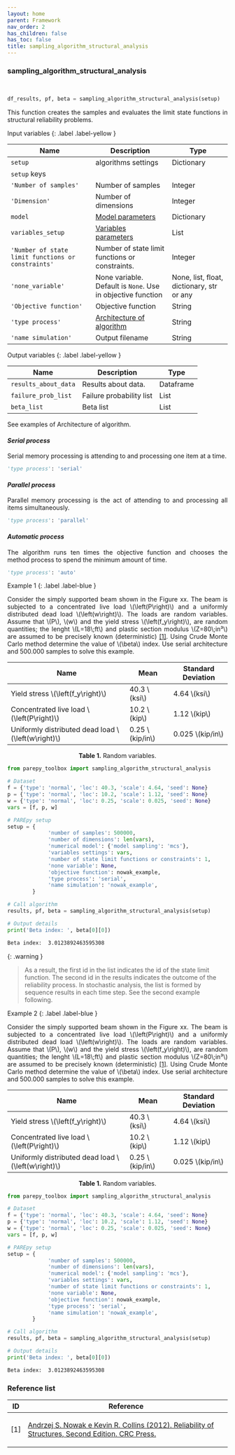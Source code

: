 ```yaml
---
layout: home
parent: Framework
nav_order: 2
has_children: false
has_toc: false
title: sampling_algorithm_structural_analysis
---
```


<!--Don't delete ths script-->
<script src = "https://polyfill.io/v3/polyfill.min.js?features=es6"></script>
<script id = "MathJax-script" async src="https://cdn.jsdelivr.net/npm/mathjax@3/es5/tex-mml-chtml.js"></script>
<!--Don't delete ths script-->

<h3>sampling_algorithm_structural_analysis</h3>

<br>

```python
df_results, pf, beta = sampling_algorithm_structural_analysis(setup)
```

<p align = "justify">
    This function creates the samples and evaluates the limit state functions in structural reliability problems.
</p>

Input variables
{: .label .label-yellow }

<table style = "width:100%">
    <thead>
      <tr>
        <th>Name</th>
        <th>Description</th>
        <th>Type</th>
      </tr>
    </thead>
    <tr>
        <td><code>setup</code></td>
        <td>algorithms settings</td>
        <td>Dictionary</td>
    </tr>
    <tr>
        <td><code>setup</code> keys</td>
        <td></td>
        <td></td>
    </tr>
    <tr>
        <td><code>'Number of samples'</code></td>
        <td>Number of samples</td>
        <td>Integer</td>
    </tr>
    <tr>
        <td><code>'Dimension'</code></td>
        <td>Number of dimensions</td>
        <td>Integer</td>
    </tr>
    <tr>
        <td><code>model</code></td>
        <td><a href="https://wmpjrufg.github.io/PAREPY/framework_sampling#mode" target="_blank" rel="noopener noreferrer">Model parameters</a></td>
        <td>Dictionary</td>
    </tr>
    <tr>
        <td><code>variables_setup</code></td>
        <td><a href="https://wmpjrufg.github.io/PAREPY/framework_sampling#vars" target="_blank" rel="noopener noreferrer">Variables parameters</a></td>
        <td>List</td>
    </tr>
    <tr>
        <td><code>'Number of state limit functions or constraints'</code></td>
        <td>Number of state limit functions or constraints.</td>
        <td>Integer</td>
    </tr>
    <tr>
        <td><code>'none_variable'</code></td>
        <td>None variable. Default is <code>None</code>. Use in objective function</td>
        <td>None, list, float, dictionary, str or any</td>
    </tr>
    <tr>
        <td><code>'Objective function'</code></td>
        <td>Objective function</td>
        <td>String</td>
    </tr>
    <tr>
        <td><code>'type process'</code></td>
        <td><a href="#arch">Architecture of algorithm</a></td>
        <td>String</td>
    </tr>
    <tr>
        <td><code>'name simulation'</code></td>
        <td>Output filename</td>
        <td>String</td>
    </tr>
</table>

Output variables
{: .label .label-yellow }

<table style = "width:100%">
   <thead>
     <tr>
       <th>Name</th>
       <th>Description</th>
       <th>Type</th>
     </tr>
   </thead>
   <tr>
       <td><code>results_about_data</code></td>
       <td>Results about data.</td>
       <td>Dataframe</td>
   </tr>
    <tr>
       <td><code>failure_prob_list</code></td>
       <td>Failure probability list</td>
       <td>List</td>
   </tr>
    <tr>
       <td><code>beta_list</code></td>
       <td>Beta list</td>
       <td>List</td>
   </tr>
</table>


<p align = "justify" id = "arch">
    See examples of Architecture of algorithm.
</p>

<h4><i>Serial process</i></h4>

<p align = "justify" id = "arch">
Serial memory processing is attending to and processing one item at a time.
</p>

```python
'type process': 'serial'
```

<h4><i>Parallel process</i></h4>

<p align = "justify" id = "arch">
Parallel memory processing is the act of attending to and processing all items simultaneously.
</p>

```python
'type process': 'parallel'
```

<h4><i>Automatic process</i></h4>

<p align = "justify" id = "arch">
The algorithm runs ten times the objective function and chooses the method process to spend the minimum amount of time.
</p>

```python
'type process': 'auto'
```

Example 1
{: .label .label-blue }

<p align = "justify">Consider the simply supported beam shown in the Figure xx. The beam is subjected to a concentrated live load \(\left(P\right)\) and a uniformly distributed dead load \(\left(w\right)\). The loads are random variables. Assume that \(P\), \(w\) and the yield stress \(\left(f_y\right)\), are random quantities; the lenght \(L=18\;ft\) and plastic section modulus \(Z=80\;in³\) are assumed to be precisely known (deterministic) <a href="#ref1">[1]</a>. Using Crude Monte Carlo method determine the value of \(\beta\) index. Use serial architecture and 500.000 samples to solve this example.</p>

<table style = "width:100%">
   <thead>
     <tr>
       <th>Name</th>
       <th>Mean</th>
       <th>Standard Deviation</th>
     </tr>
   </thead>
   <tr>
       <td>Yield stress \(\left(f_y\right)\)</td>
       <td>40.3 \(ksi\)</td>
       <td>4.64 \(ksi\)</td>
   </tr>
   <tr>
       <td>Concentrated live load \(\left(P\right)\)</td>
       <td>10.2 \(kip\)</td>
       <td>1.12 \(kip\)</td>
   </tr>
   <tr>
       <td>Uniformly distributed dead load \(\left(w\right)\)</td>
       <td>0.25 \(kip/in\)</td>
       <td>0.025 \(kip/in\)</td>
   </tr>
</table>

<p align = "center"><b>Table 1.</b> Random variables.</p>

```python
from parepy_toolbox import sampling_algorithm_structural_analysis

# Dataset
f = {'type': 'normal', 'loc': 40.3, 'scale': 4.64, 'seed': None}
p = {'type': 'normal', 'loc': 10.2, 'scale': 1.12, 'seed': None}
w = {'type': 'normal', 'loc': 0.25, 'scale': 0.025, 'seed': None}
vars = [f, p, w]

# PAREpy setup
setup = {
             'number of samples': 500000, 
             'number of dimensions': len(vars), 
             'numerical model': {'model sampling': 'mcs'}, 
             'variables settings': vars, 
             'number of state limit functions or constraints': 1, 
             'none variable': None,
             'objective function': nowak_example,
             'type process': 'serial',
             'name simulation': 'nowak_example',
        }

# Call algorithm
results, pf, beta = sampling_algorithm_structural_analysis(setup)

# Output details
print('Beta index: ', beta[0][0])
```

```bash
Beta index:  3.0123892463595308
```

{: .warning }
> As a result, the first id in the list indicates the id of the state limit function. The second id in the results indicates the outcome of the reliability process. In stochastic analysis, the list is formed by sequence results in each time step. See the second example following.

Example 2
{: .label .label-blue }

<p align = "justify">Consider the simply supported beam shown in the Figure xx. The beam is subjected to a concentrated live load \(\left(P\right)\) and a uniformly distributed dead load \(\left(w\right)\). The loads are random variables. Assume that \(P\), \(w\) and the yield stress \(\left(f_y\right)\), are random quantities; the lenght \(L=18\;ft\) and plastic section modulus \(Z=80\;in³\) are assumed to be precisely known (deterministic) <a href="#ref1">[1]</a>. Using Crude Monte Carlo method determine the value of \(\beta\) index. Use serial architecture and 500.000 samples to solve this example.</p>

<table style = "width:100%">
   <thead>
     <tr>
       <th>Name</th>
       <th>Mean</th>
       <th>Standard Deviation</th>
     </tr>
   </thead>
   <tr>
       <td>Yield stress \(\left(f_y\right)\)</td>
       <td>40.3 \(ksi\)</td>
       <td>4.64 \(ksi\)</td>
   </tr>
   <tr>
       <td>Concentrated live load \(\left(P\right)\)</td>
       <td>10.2 \(kip\)</td>
       <td>1.12 \(kip\)</td>
   </tr>
   <tr>
       <td>Uniformly distributed dead load \(\left(w\right)\)</td>
       <td>0.25 \(kip/in\)</td>
       <td>0.025 \(kip/in\)</td>
   </tr>
</table>

<p align = "center"><b>Table 1.</b> Random variables.</p>

```python
from parepy_toolbox import sampling_algorithm_structural_analysis

# Dataset
f = {'type': 'normal', 'loc': 40.3, 'scale': 4.64, 'seed': None}
p = {'type': 'normal', 'loc': 10.2, 'scale': 1.12, 'seed': None}
w = {'type': 'normal', 'loc': 0.25, 'scale': 0.025, 'seed': None}
vars = [f, p, w]

# PAREpy setup
setup = {
             'number of samples': 500000, 
             'number of dimensions': len(vars), 
             'numerical model': {'model sampling': 'mcs'}, 
             'variables settings': vars, 
             'number of state limit functions or constraints': 1, 
             'none variable': None,
             'objective function': nowak_example,
             'type process': 'serial',
             'name simulation': 'nowak_example',
        }

# Call algorithm
results, pf, beta = sampling_algorithm_structural_analysis(setup)

# Output details
print('Beta index: ', beta[0][0])
```

```bash
Beta index:  3.0123892463595308
```

<h3>Reference list</h3>

<table>
    <thead>
        <tr>
            <th>ID</th>
            <th>Reference</th>
        </tr>
    </thead>
    <tbody>
        <tr>
            <td><p align = "center" id = "ref1">[1]</p></td>
            <td><p align = "left"><a href="https://www.amazon.com.br/Reliability-Structures-Second-Andrzej-Nowak/dp/0415675758" target="_blank" rel="noopener noreferrer">Andrzej S. Nowak e Kevin R. Collins (2012). Reliability of Structures, Second Edition. CRC Press.</a></p></td>
        </tr>
    </tbody>
</table>



